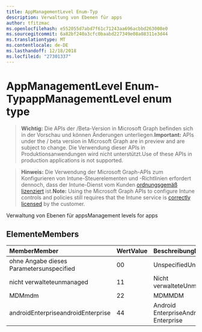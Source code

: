 ```yaml
---
title: AppManagementLevel Enum-Typ
description: Verwaltung von Ebenen für apps
author: tfitzmac
ms.openlocfilehash: e552055d7abd7f61c71243aa696acbbd263008e0
ms.sourcegitcommit: 6a82bf240a3cfc0baabd227349e08a08311e3d44
ms.translationtype: MT
ms.contentlocale: de-DE
ms.lasthandoff: 12/18/2018
ms.locfileid: "27301337"
---
```

# <a name="appmanagementlevel-enum-type"></a><span data-ttu-id="c04c9-103">AppManagementLevel Enum-Typ</span><span class="sxs-lookup"><span data-stu-id="c04c9-103">appManagementLevel enum type</span></span>

> <span data-ttu-id="c04c9-104">**Wichtig:** Die APIs der /Beta-Version in Microsoft Graph befinden sich in der Vorschau und können Änderungen unterliegen.</span><span class="sxs-lookup"><span data-stu-id="c04c9-104">**Important:** APIs under the / beta version in Microsoft Graph are in preview and are subject to change.</span></span> <span data-ttu-id="c04c9-105">Die Verwendung dieser APIs in Produktionsanwendungen wird nicht unterstützt.</span><span class="sxs-lookup"><span data-stu-id="c04c9-105">Use of these APIs in production applications is not supported.</span></span>

> <span data-ttu-id="c04c9-106">**Hinweis:** Die Verwendung der Microsoft Graph-APIs zum Konfigurieren von Intune-Steuerelementen und -Richtlinien erfordert dennoch, dass der Intune-Dienst vom Kunden [ordnungsgemäß lizenziert](https://go.microsoft.com/fwlink/?linkid=839381) ist.</span><span class="sxs-lookup"><span data-stu-id="c04c9-106">**Note:** Using the Microsoft Graph APIs to configure Intune controls and policies still requires that the Intune service is [correctly licensed](https://go.microsoft.com/fwlink/?linkid=839381) by the customer.</span></span>

<span data-ttu-id="c04c9-107">Verwaltung von Ebenen für apps</span><span class="sxs-lookup"><span data-stu-id="c04c9-107">Management levels for apps</span></span>
## <a name="members"></a><span data-ttu-id="c04c9-108">Elemente</span><span class="sxs-lookup"><span data-stu-id="c04c9-108">Members</span></span>
|<span data-ttu-id="c04c9-109">Member</span><span class="sxs-lookup"><span data-stu-id="c04c9-109">Member</span></span>|<span data-ttu-id="c04c9-110">Wert</span><span class="sxs-lookup"><span data-stu-id="c04c9-110">Value</span></span>|<span data-ttu-id="c04c9-111">Beschreibung</span><span class="sxs-lookup"><span data-stu-id="c04c9-111">Description</span></span>|
|:---|:---|:---|
|<span data-ttu-id="c04c9-112">ohne Angabe dieses Parameters</span><span class="sxs-lookup"><span data-stu-id="c04c9-112">unspecified</span></span>|<span data-ttu-id="c04c9-113">0</span><span class="sxs-lookup"><span data-stu-id="c04c9-113">0</span></span>|<span data-ttu-id="c04c9-114">Unspecified</span><span class="sxs-lookup"><span data-stu-id="c04c9-114">Unspecified</span></span>|
|<span data-ttu-id="c04c9-115">nicht verwaltete</span><span class="sxs-lookup"><span data-stu-id="c04c9-115">unmanaged</span></span>|<span data-ttu-id="c04c9-116">1</span><span class="sxs-lookup"><span data-stu-id="c04c9-116">1</span></span>|<span data-ttu-id="c04c9-117">Nicht verwaltete</span><span class="sxs-lookup"><span data-stu-id="c04c9-117">Unmanaged</span></span>|
|<span data-ttu-id="c04c9-118">MDM</span><span class="sxs-lookup"><span data-stu-id="c04c9-118">mdm</span></span>|<span data-ttu-id="c04c9-119">2</span><span class="sxs-lookup"><span data-stu-id="c04c9-119">2</span></span>|<span data-ttu-id="c04c9-120">MDM</span><span class="sxs-lookup"><span data-stu-id="c04c9-120">MDM</span></span>|
|<span data-ttu-id="c04c9-121">androidEnterprise</span><span class="sxs-lookup"><span data-stu-id="c04c9-121">androidEnterprise</span></span>|<span data-ttu-id="c04c9-122">4</span><span class="sxs-lookup"><span data-stu-id="c04c9-122">4</span></span>|<span data-ttu-id="c04c9-123">Android Enterprise</span><span class="sxs-lookup"><span data-stu-id="c04c9-123">Android Enterprise</span></span>|





